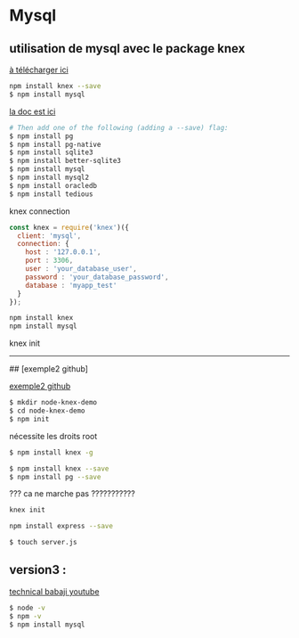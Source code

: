 # Mysql


## utilisation de mysql avec le package knex
 [à télécharger ici](https://www.npmjs.com/package/knex)

 ```sh
 npm install knex --save
 $ npm install mysql
 ```

[la doc est ici](https://knexjs.org/guide/#node-js)

```sh
# Then add one of the following (adding a --save) flag:
$ npm install pg
$ npm install pg-native
$ npm install sqlite3
$ npm install better-sqlite3
$ npm install mysql
$ npm install mysql2
$ npm install oracledb
$ npm install tedious
```

knex connection 

```js
const knex = require('knex')({
  client: 'mysql',
  connection: {
    host : '127.0.0.1',
    port : 3306,
    user : 'your_database_user',
    password : 'your_database_password',
    database : 'myapp_test'
  }
});
```

```sh
npm install knex
npm install mysql
```


knex init

<hr>
## [exemple2 github]



[exemple2 github](https://gist.github.com/NigelEarle/80150ff1c50031e59b872baf0e474977)


```sh
$ mkdir node-knex-demo
$ cd node-knex-demo
$ npm init

```
nécessite les droits root
```sh
$ npm install knex -g

```
```sh
$ npm install knex --save
$ npm install pg --save    
```

??? ca ne marche pas ???????????
```sh
knex init
```

```sh
npm install express --save
```

```sh
$ touch server.js

```

## version3 : 
[technical babaji youtube](https://youtu.be/eIjbSH3Imb8)


```sh
$ node -v 
$ npm -v
$ npm install mysql
```